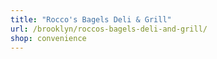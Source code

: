 ```yaml
---
title: "Rocco's Bagels Deli & Grill"
url: /brooklyn/roccos-bagels-deli-and-grill/
shop: convenience
---
```

